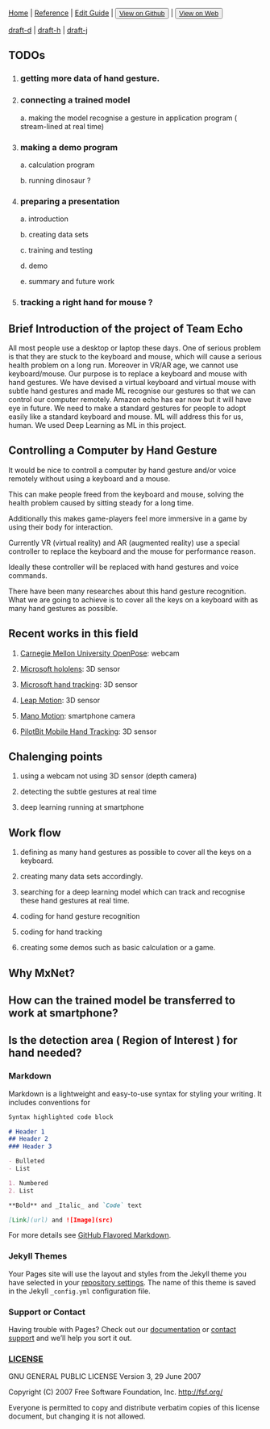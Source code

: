 [Home](/README.md) | [Reference](/reference.md) | [Edit Guide](/editguide.md) | <button class="nav" ><a href="https://github.com/whatifif/handgesture/">View on Github</a></button>  |  <button class="nav" ><a href="https://whatifif.github.io/handgesture/">View on Web</a></button>

[draft-d](/draft-d/README.md) | [draft-h](/draft-h/README.md) | [draft-j](/draft-j/README.md)


## TODOs

1. ### getting more data of hand gesture.

2. ### connecting a trained model 
   a. making the model recognise a gesture in application program ( stream-lined at real time)

3. ### making a demo program
   a. calculation program
   
   b. running dinosaur ?
  
4. ### preparing a presentation
   a. introduction
   
   b. creating data sets
   
   c. training and testing
   
   d. demo
   
   e. summary and future work
   

5. ### tracking a right hand for mouse ?

## Brief Introduction of the project of Team Echo

All most people use a desktop or laptop these days. One of serious problem is that they are stuck to the keyboard and mouse, which will cause a serious health problem on a long run. Moreover in VR/AR age, we cannot use keyboard/mouse. Our purpose is to replace a keyboard and mouse with hand gestures. We have devised a virtual keyboard and virtual mouse with subtle hand gestures and made ML recognise our gestures so that we can control our computer remotely. Amazon echo has ear now but it will have eye in future. We need to make a standard gestures for people to adopt easily like a standard keyboard and mouse. ML will address this for us, human. We used Deep Learning as ML in this project.



## Controlling a Computer by Hand Gesture

It would be nice to controll a computer by hand gesture and/or voice remotely without using a keyboard and a mouse. 

This can make people freed from the keyboard and mouse, solving the health problem caused by sitting steady for a long time.

Additionally this makes game-players feel more immersive in a game by using their body for interaction.

Currently VR (virtual reality) and AR (augmented reality) use a special controller to replace the keyboard and the mouse for performance reason.

Ideally these controller will be replaced with hand gestures and voice commands.

There have been many researches about this hand gesture recognition. What we are going to achieve is to cover all the keys on a keyboard with as many hand gestures as possible. 

## Recent works in this field

1. [Carnegie Mellon University OpenPose](https://github.com/CMU-Perceptual-Computing-Lab/openpose): webcam

2. [Microsoft hololens](https://www.microsoft.com/en-au/hololens): 3D sensor

3. [Microsoft hand tracking](https://www.microsoft.com/en-us/research/project/fully-articulated-hand-tracking/): 3D sensor

4. [Leap Motion](https://www.leapmotion.com): 3D sensor

5. [Mano Motion](https://www.manomotion.com/): smartphone camera

6. [PilotBit Mobile Hand Tracking](http://www.pilotbit.com/): 3D sensor


## Chalenging points

1. using a webcam not using 3D sensor (depth camera)

2. detecting the subtle gestures at real time

3. deep learning running at smartphone


## Work flow

1. defining as many hand gestures as possible to cover all the keys on a keyboard.

2. creating many data sets accordingly.

3. searching for a deep learning model which can track and recognise these hand gestures at real time.

4. coding for hand gesture recognition

5. coding for hand tracking

6. creating some demos such as basic calculation or a game.

## Why MxNet?


## How can the trained model be transferred to work at smartphone?


## Is the detection area ( Region of Interest ) for hand needed?




### Markdown

Markdown is a lightweight and easy-to-use syntax for styling your writing. It includes conventions for

```markdown
Syntax highlighted code block

# Header 1
## Header 2
### Header 3

- Bulleted
- List

1. Numbered
2. List

**Bold** and _Italic_ and `Code` text

[Link](url) and ![Image](src)
```

For more details see [GitHub Flavored Markdown](https://guides.github.com/features/mastering-markdown/).

### Jekyll Themes

Your Pages site will use the layout and styles from the Jekyll theme you have selected in your [repository settings](https://github.com/whatifif/handgesture/settings). The name of this theme is saved in the Jekyll `_config.yml` configuration file.

### Support or Contact

Having trouble with Pages? Check out our [documentation](https://help.github.com/categories/github-pages-basics/) or [contact support](https://github.com/contact) and we’ll help you sort it out.

### [LICENSE](/LICENSE)
GNU GENERAL PUBLIC LICENSE Version 3, 29 June 2007

Copyright (C) 2007 Free Software Foundation, Inc. <http://fsf.org/>
 
 Everyone is permitted to copy and distribute verbatim copies
 of this license document, but changing it is not allowed.
